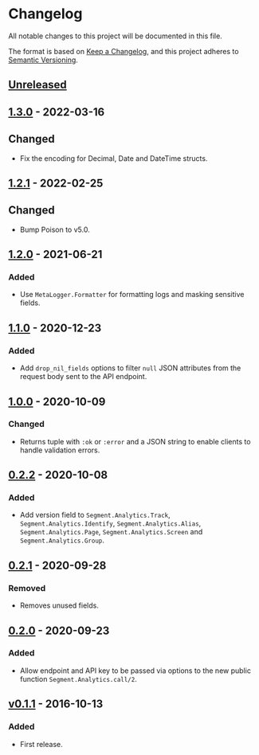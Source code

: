 # Changelog

All notable changes to this project will be documented in this file.

The format is based on [Keep a Changelog](https://keepachangelog.com/en/1.0.0/), and this project
adheres to [Semantic Versioning](https://semver.org/spec/v2.0.0.html).

## [Unreleased]

## [1.3.0] - 2022-03-16

## Changed

- Fix the encoding for Decimal, Date and DateTime structs.

## [1.2.1] - 2022-02-25

## Changed

- Bump Poison to v5.0.

## [1.2.0] - 2021-06-21

### Added

- Use `MetaLogger.Formatter` for formatting logs and masking sensitive fields.

## [1.1.0] - 2020-12-23

### Added

- Add `drop_nil_fields` options to filter `null` JSON attributes from the request
  body sent to the API endpoint.

## [1.0.0] - 2020-10-09

### Changed

- Returns tuple with `:ok` or `:error` and a JSON string to enable clients
  to handle validation errors.

## [0.2.2] - 2020-10-08

### Added

- Add version field to `Segment.Analytics.Track`, `Segment.Analytics.Identify`,
  `Segment.Analytics.Alias`, `Segment.Analytics.Page`, `Segment.Analytics.Screen`
  and `Segment.Analytics.Group`.

## [0.2.1] - 2020-09-28

### Removed

- Removes unused fields.

## [0.2.0] - 2020-09-23

### Added

- Allow endpoint and API key to be passed via options to the new public function
  `Segment.Analytics.call/2`.

## [v0.1.1] - 2016-10-13

### Added

- First release.

[unreleased]: https://github.com/FindHotel/analytics-elixir/compare/1.3.0...master
[1.3.0]: https://github.com/FindHotel/analytics-elixir/compare/1.2.1...1.3.0
[1.2.1]: https://github.com/FindHotel/analytics-elixir/compare/1.2.0...1.2.1
[1.2.0]: https://github.com/FindHotel/analytics-elixir/compare/1.1.0...1.2.0
[1.1.0]: https://github.com/FindHotel/analytics-elixir/compare/1.0.0...1.1.0
[1.0.0]: https://github.com/FindHotel/analytics-elixir/compare/0.2.2...1.0.0
[0.2.2]: https://github.com/FindHotel/analytics-elixir/compare/0.2.1...0.2.2
[0.2.1]: https://github.com/FindHotel/analytics-elixir/compare/0.2.0...0.2.1
[0.2.0]: https://github.com/FindHotel/analytics-elixir/compare/v0.1.1...0.2.0
[v0.1.1]: https://github.com/FindHotel/analytics-elixir/releases/tag/v0.1.1
